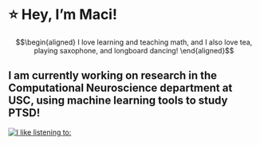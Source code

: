 # :star: $\text{Hey, I'm Maci!}$
$$\begin{aligned}
I love learning and teaching math, and I also love tea, playing saxophone, and longboard dancing!
\end{aligned}$$

## $\text{I am currently working on research in the Computational Neuroscience department at USC, using machine learning tools to study PTSD!}$

[![I like listening to: ](https://spotify-github-profile.vercel.app/api/view?uid=2kthgk5w9ruyglapwhvp6roer&cover_image=true&theme=default&show_offline=false&background_color=121212&interchange=false)](https://github.com/kittinan/spotify-github-profile)
